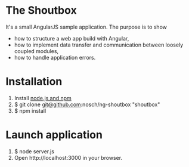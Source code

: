 # The Shoutbox

It's a small AngularJS sample application. The purpose is to show

* how to structure a web app build with Angular,
* how to implement data transfer and communication between loosely coupled modules,
* how to handle application errors.

# Installation

1. Install [node.js and npm](http://nodejs.org/download/ "Download node.js")
2. $ git clone git@github.com:nosch/ng-shoutbox "shoutbox"
3. $ npm install

# Launch application

1. $ node server.js
2. Open http://localhost:3000 in your browser.
